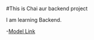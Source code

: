 #This is Chai aur backend project

I am learning Backend.

-[Model Link](https://app.eraser.io/workspace/YtPqZ1VogxGy1jzIDkzj)

